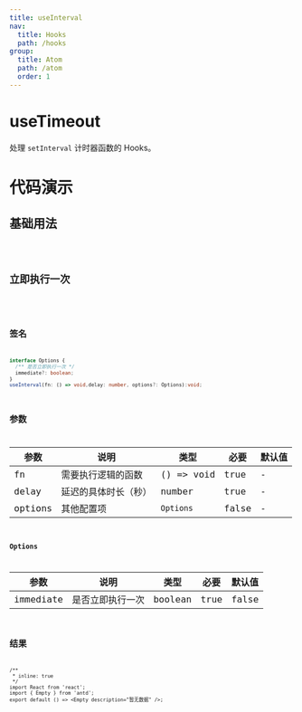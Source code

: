 ```yaml
---
title: useInterval
nav:
  title: Hooks
  path: /hooks
group:
  title: Atom
  path: /atom
  order: 1
---
```


# useTimeout

处理 `setInterval` 计时器函数的 Hooks。

# 代码演示

## 基础用法

<code src="./example/ExampleBasic.tsx" />

## 立即执行一次

<code src="./example/ExampleImmediate.tsx" />

## 签名

```ts
interface Options {
  /** 是否立即执行一次 */
  immediate?: boolean;
}
useInterval(fn: () => void,delay: number, options?: Options):void;
```

## 参数

| 参数    | 说明                 | 类型       | 必要  | 默认值 |
| ------- | -------------------- | ---------- | ----- | ------ |
| fn      | 需要执行逻辑的函数   | () => void | true  | -      |
| delay   | 延迟的具体时长（秒） | number     | true  | -      |
| options | 其他配置项           | `Options`  | false | -      |

### Options

| 参数      | 说明             | 类型    | 必要 | 默认值 |
| --------- | ---------------- | ------- | ---- | ------ |
| immediate | 是否立即执行一次 | boolean | true | false  |

## 结果

```tsx
/**
 * inline: true
 */
import React from 'react';
import { Empty } from 'antd';
export default () => <Empty description="暂无数据" />;
```
